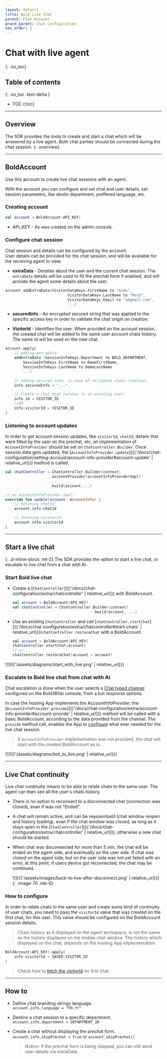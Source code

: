 ```yaml
---
layout: default
title: Bold Live Chat
parent: Chat Account
grand_parent: Chat Configuration
nav_order: 2
---
```


# Chat with live agent 
{: .no_toc}

## Table of contents
{: .no_toc .text-delta }

- TOC
{:toc}

---

## Overview
The SDK provides the tools to create and start a chat which will be answered by a live agent.
Both chat parties should be connected during the chat session.
{: .overview}

---

## BoldAccount
Use this account to create live chat sessions with an agent.

With the account you can configure and set chat and user details, set session parameters, like destin department, preffered language, etc.

### Creating account

```kotlin
val account = BoldAccount(API_KEY)
```  
- API_KEY - As was created on the admin console.

### Configure chat session
Chat session and details can be configured by the account.   
User details can be provided for the chat session, and will be available for the receiving agent to view.     

- **extraData** - Detailes about the user and the current chat session. The `extraData` details will be used to fill the prechat form if enabled, and will provide the agent some details about the user.
```kotlin
account.addExtraData(VisitorDataKeys.FirstName to "Ando",
                            VisitorDataKeys.LastName to "Roid",
                            VisitorDataKeys.Email to "a@gmail.com",
                            ...)
```

- **securedInfo** - An encrypted secured string that was applied to the specific access key in order to validate the chat origin on creation.

- **VisitorId** - Identifies the user. When provided on the account session, the created chat will be added to the same user account chats history. The same id will be used on the new chat.

```kotlin
account.apply{
    // adding extraData: 
    addExtraData (SessionInfoKeys.Department to BOLD_DEPARTMENT,
        SessionInfoKeys.FirstName to DemoFirstName,
        SessionInfoKeys.LastName to DemoLastName
        ...)             

    // adding secured info, in case of validated chats creation:
    info.securedInfo = "..."  

    // Create a chat that relates to an existing user:
    info.id = VISITOR_ID
    //OR
    info.visitorId = VISITOR_ID  
}
```

### Listening to account updates
In order to get account session updates, like `visitorId`, `chatId`, details that were filled by the user on the prechat, etc, an implementation of `AccountInfoProvider` should be set on `Chatcontroller.Builder`.
Once session data gets updated, the [`AccountInfoProvider.update`]({{'/docs/chat-configuration/setting-account/account-info-provider#account-update' | relative_url}}) method is called. 
```kotlin
val chatController = ChatController.Builder(context) 
                    .accountProvider(accountInfoProviderImpl)
                    ...
                    .build(account,...)

// on accountInfoProvider impl:
override fun update(account: AccountInfo) {
    // fetching chatId:
    account.info.chatId

    // fetching visitorId:
    account.info.visitorId 
}
```
---

## Start a live chat
{: .d-inline-block .mt-2}
The SDK provides the option to start a live chat, or escalate to live chat from a chat with AI.

### Start Bold live chat
- Create a [`ChatController`]({{'/docs/chat-configuration/extra/chatcontroller' | relative_url}}) with BoldAccount.

    ```kotlin
    val account = BoldAccount(API_KEY)
    val chatController = ChatController.Builder(context)                                                     
                                        .build(account, ...)
    ```
    

- Use an existing `ChatController` and call [`chatController.startChat`]({{'/docs/chat-configuration/extra/chatcontroller#start-chats' | relative_url}})/`chatController.restoreChat` with a BoldAccount.
    ```kotlin
    val account = BoldAccount(API_KEY)
    chatController.startChat(account)
    // or
    chatController.restoreChat(account = account)
    ```

![]({{'/assets/diagrams/start_with_live.png' | relative_url}})

### Escalate to Bold live chat from chat with AI
Chat escalation is done when the user selects a [Chat typed channel](https://support.nanorep.com/API-Integrations/Chat-Integration/1009694282/How-to-integrate-LiveChat-Inc-chat.htm) configured on the Bold360ai console, from a bot response options.

In case the hosting App implements the AccountInfoProvider, the [`AccountInfoProvider.provide`]({{'/docs/chat-configuration/extra/account-info-provider#account-provide' | relative_url}}) method will be called with a basic BoldAccount, according to the data provided from the channel. The `provide` method call, enables the App to [configure](#configure-chat-session) what ever needed for the live chat session.   
> If `AccountInfoProvider` implementation was not provided, the chat will start with the created BoldAccount as is.
    
![]({{'/assets/diagrams/bot_to_live.png' | relative_url}})

--- 

## Live Chat continuity
Live chat continuity means to be able to relate chats to the same user. The agent can then see all the user's chats history. 
- There is no option to reconnect to a disconnected chat (connection was closed), evan if was not "Ended".

- A chat will remain active, and can be reassembeld (chat window reopen and history loading), evan if the chat window was closed, as long as it stays open in the [`ChatController`]({{'/docs/chat-configuration/extra/chatcontroller' | relative_url}}), otherwise a new chat should be started.

- When chat was disconnected for more than 5 min, the chat will be ended on the agent side, and eventually on the user side. If chat was closed on the agent side, but on the user side was not yet failed with an error, at this point, if users device got reconnected, the chat may be continued.   

  ![]({{'/assets/images/back-to-live-after-disconnect.png' | relative_url}})
{: .image-70 .mb-6}

### How to configure
In order to relate chats to the same user and create some kind of continuity of user chats, you need to pass the `visitorId` value that was created on the first chat, for this user.
This value should be configured on the BoldAccount session details.

> Chats history as it displayed on the agent workspace, is not the same as the history displayed on the mobile chat window. The history which displayed on the chat, depends on the hosting App implementation. 

```kotlin
BoldAccount(API_KEY).apply{
    info.visitorId = SAVED_VISITOR_ID
}
```

> Check how to [fetch the visitorId](#listening-to-account-updates) on first chat.

---

## How to

- Define chat branding strings language.   
`account.info.language = "FR-fr"`

- Destine a chat session to a specific department.    
`account.info.department = DEPARTMENT_ID`

- Create a chat without displaying the prechat form.   
`account.info.skipPrechat = true` or `account.skipPrechat()`   
  > Notice: If the prechat form is being skipped, you can still send user details via extraData.
  
